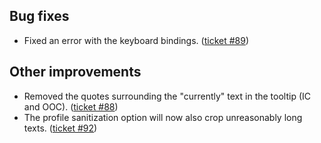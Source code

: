 ## Bug fixes

- Fixed an error with the keyboard bindings. ([ticket #89](https://wow.curseforge.com/projects/total-rp-3/issues/89))

## Other improvements

- Removed the quotes surrounding the "currently" text in the tooltip (IC and OOC). ([ticket #88](https://wow.curseforge.com/projects/total-rp-3/issues/88))
- The profile sanitization option will now also crop unreasonably long texts. ([ticket #92](https://wow.curseforge.com/projects/total-rp-3/issues/92))
